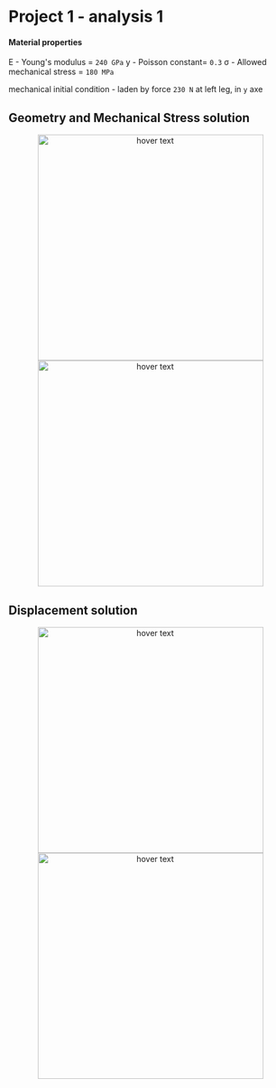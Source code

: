 # Project 1 - analysis 1

#### Material properties

E - Young's modulus = `240 GPa`
y - Poisson constant= `0.3`
σ - Allowed mechanical stress = `180 MPa`

mechanical initial condition - laden by force `230 N` at left leg, in `y` axe



## Geometry and Mechanical Stress solution
<p align="center">
<img src = "https://github.com/Zahorack/fem-ansys/blob/master/project_2/analysis_2/anlalysis_2_elements.png" width="400" title="hover text">
<img src = "https://github.com/Zahorack/fem-ansys/blob/master/project_2/analysis_2/anlalysis_2_stress.png" width="400" title="hover text">
</p>


## Displacement solution
<p align="center">
<img src = "https://github.com/Zahorack/fem-ansys/blob/master/project_2/analysis_2/anlalysis_2_y_displacement.png" width="400" title="hover text">
<img src = "https://github.com/Zahorack/fem-ansys/blob/master/project_2/analysis_2/anlalysis_2_vector_displacement.png" width="400" title="hover text">
</p>
